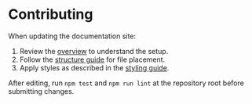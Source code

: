 # Contributing

When updating the documentation site:

1. Review the [overview](overview.md) to understand the setup.
2. Follow the [structure guide](structure.md) for file placement.
3. Apply styles as described in the [styling guide](styling.md).

After editing, run `npm test` and `npm run lint` at the repository root before submitting changes.

